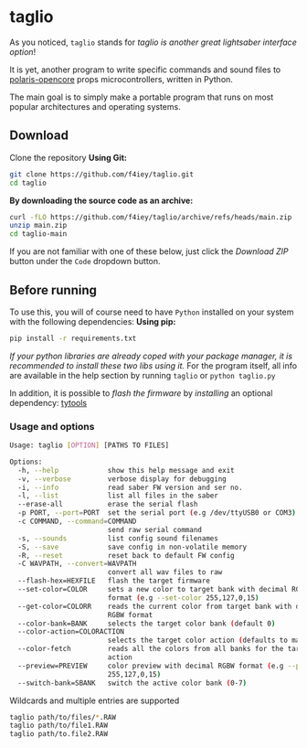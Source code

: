 # taglio
As you noticed, `taglio` stands for *taglio is another great lightsaber interface option*!

It is yet, another program to write specific commands and sound files to [polaris-opencore](https://github.com/lamadiluce/polaris-opencore) props microcontrollers, written in Python.

The main goal is to simply make a portable program that runs on most popular architectures and operating systems.

## Download
Clone the repository
__Using Git:__
```sh
git clone https://github.com/f4iey/taglio.git
cd taglio
```
__By downloading the source code as an archive:__
```sh
curl -fLO https://github.com/f4iey/taglio/archive/refs/heads/main.zip
unzip main.zip
cd taglio-main
```
If you are not familiar with one of these below, just click the *Download ZIP* button under the `Code` dropdown button.

## Before running
To use this, you will of course need to have `Python` installed on your system with the following dependencies:
__Using pip:__
```sh
pip install -r requirements.txt
```
*If your python libraries are already coped with your package manager, it is recommended to install these two libs using it.*
For the program itself, all info are available in the help section by running `taglio` or `python taglio.py`

In addition, it is possible to *flash the firmware* by *installing* an optional dependency: [tytools](https://github.com/Koromix/tytools/releases)

### Usage and options
```sh
Usage: taglio [OPTION] [PATHS TO FILES]

Options:
  -h, --help            show this help message and exit
  -v, --verbose         verbose display for debugging
  -i, --info            read saber FW version and ser no.
  -l, --list            list all files in the saber
  --erase-all           erase the serial flash
  -p PORT, --port=PORT  set the serial port (e.g /dev/ttyUSB0 or COM3)
  -c COMMAND, --command=COMMAND
                        send raw serial command
  -s, --sounds          list config sound filenames
  -S, --save            save config in non-volatile memory
  -R, --reset           reset back to default FW config
  -C WAVPATH, --convert=WAVPATH
                        convert all wav files to raw
  --flash-hex=HEXFILE   flash the target firmware
  --set-color=COLOR     sets a new color to target bank with decimal RGBW
                        format (e.g --set-color 255,127,0,15)
  --get-color=COLORR    reads the current color from target bank with decimal
                        RGBW format
  --color-bank=BANK     selects the target color bank (default 0)
  --color-action=COLORACTION
                        selects the target color action (defaults to main)
  --color-fetch         reads all the colors from all banks for the target
                        action
  --preview=PREVIEW     color preview with decimal RGBW format (e.g --preview
                        255,127,0,15)
  --switch-bank=SBANK   switch the active color bank (0-7)


```

Wildcards and multiple entries are supported
```sh
taglio path/to/files/*.RAW
taglio path/to/file1.RAW
taglio path/to.file2.RAW
```
